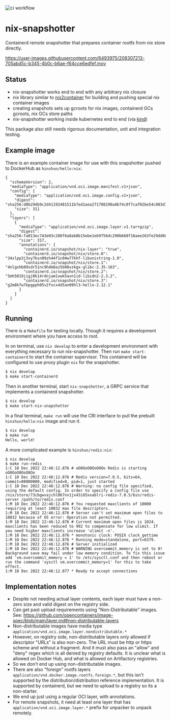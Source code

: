 ![ci workflow](https://github.com/pdtpartners/nix-snapshotter/actions/workflows/ci.yml/badge.svg)

# nix-snapshotter

Containerd remote snapshotter that prepares container rootfs from nix store directly.

https://user-images.githubusercontent.com/6493975/208307213-705abd5c-b345-4b0c-b6ae-f64cce6edfef.mov

## Status

- nix-snapshotter works end to end with any arbitrary nix closure
- nix library similar to [nix2container](https://github.com/nlewo/nix2container) for building and pushing special nix container images
- creating snapshots sets up gcroots for nix images, containerd GCs gcroots, nix GCs store paths
- nix-snapshotter working inside kubernetes end to end (via [kind](https://kind.sigs.k8s.io/))

This package also still needs rigorous documentation, unit and integration testing.

## Example image

There is an example container image for use with this snapshotter pushed to DockerHub as `hinshun/hello:nix`:

```
{
  "schemaVersion": 2,
  "mediaType": "application/vnd.oci.image.manifest.v1+json",
  "config": {
    "mediaType": "application/vnd.oci.image.config.v1+json",
    "digest": "sha256:d0b29db9c2d41192481511b7ed1aea271708290a4b74c0f7caf02be54c083d7b",
    "size": 311
  },
  "layers": [
    {
      "mediaType": "application/vnd.oci.image.layer.v1.tar+gzip",
      "digest": "sha256:fa013ec743e03c288f6a8ab8b15ebe1eb9f56dc290b668f16aee263fe29dd600",
      "size": 317,
      "annotations": {
        "containerd.io/snapshot/nix-layer": "true",
        "containerd.io/snapshot/nix/store.0": "34xlpp3j3vy7ksn09zh44f1c04w77khf-libunistring-1.0",
        "containerd.io/snapshot/nix/store.1": "4nlgxhb09sdr51nc9hdm8az5b08vzkgx-glibc-2.35-163",
        "containerd.io/snapshot/nix/store.2": "5mh5019jigj0k14rdnjam1xwk5avn1id-libidn2-2.3.2",
        "containerd.io/snapshot/nix/store.3": "g2m8kfw7kpgpph05v2fxcx4d5an09hl3-hello-2.12.1"
      }
    }
  ]
}
```

## Running

There is a `Makefile` for testing locally. Though it requires a development
environment where you have access to root.

In on terminal, use `nix develop` to enter a development environment with
everything necessary to run nix-snapshotter. Then run `make start-containerd`
to start the container supervisor. This containerd will be configured to
use proxy plugin `nix` for the snapshotter.

```sh
$ nix develop
$ make start-containerd
```

Then in another terminal, start `nix-snapshotter`, a GRPC service that
implements a containerd snapshotter.

```sh
$ nix develop
$ make start-nix-snapshotter
```

In a final terminal, `make run` will use the CRI interface to pull the
prebuilt `hinshun/hello:nix` image and run it.

```sh
$ nix develop
$ make run
Hello, world!
```

A more complicated example is `hinshun/redis:nix`:
```
$ nix develop
$ make run-redis
1:C 18 Dec 2022 22:46:12.876 # oO0OoO0OoO0Oo Redis is starting oO0OoO0OoO0Oo
1:C 18 Dec 2022 22:46:12.876 # Redis version=7.0.5, bits=64, commit=00000000, modified=0, pid=1, just started
1:C 18 Dec 2022 22:46:12.876 # Warning: no config file specified, using the default config. In order to specify a config file use /nix/store/73cbgwvajchl067nv1jx43i65xxablri-redis-7.0.5/bin/redis-server /path/to/redis.conf
1:M 18 Dec 2022 22:46:12.876 # You requested maxclients of 10000 requiring at least 10032 max file descriptors.
1:M 18 Dec 2022 22:46:12.876 # Server can't set maximum open files to 10032 because of OS error: Operation not permitted.
1:M 18 Dec 2022 22:46:12.876 # Current maximum open files is 1024. maxclients has been reduced to 992 to compensate for low ulimit. If you need higher maxclients increase 'ulimit -n'.
1:M 18 Dec 2022 22:46:12.876 * monotonic clock: POSIX clock_gettime
1:M 18 Dec 2022 22:46:12.876 * Running mode=standalone, port=6379.
1:M 18 Dec 2022 22:46:12.876 # Server initialized
1:M 18 Dec 2022 22:46:12.876 # WARNING overcommit_memory is set to 0! Background save may fail under low memory condition. To fix this issue add 'vm.overcommit_memory = 1' to /etc/sysctl.conf and then reboot or run the command 'sysctl vm.overcommit_memory=1' for this to take effect.
1:M 18 Dec 2022 22:46:12.877 * Ready to accept connections
```

## Implementation notes
- Despite not needing actual layer contents, each layer must have a non-zero
  size and valid digest on the registry side.
- Can get past upload requirements using "Non-Distributable" images.
  See: https://github.com/opencontainers/image-spec/blob/main/layer.md#non-distributable-layers
- Non-distributable images have media type `application/vnd.oci.image.layer.nondistributable.*`
- However, on registry side, non-distributable layers only allowed if
  descriptor "URLs" is also non-zero. The URL must be http or https scheme and
  without a fragment. And it must also pass an "allow" and "deny" regex which is
  all denied by registry defaults. It is unclear what is allowed on Docker Hub,
  and what is allowed on Artifactory registries.
- So we don't end up using non-distributable images.
- There are also "foreign" rootfs layers `application/vnd.docker.image.rootfs.foreign.*`,
  but this isn't supported by the distribution/distribution reference implementation.
  It is supported by containerd, but we need to upload to a registry so its a
  non-starter.
- We end up just using a regular OCI layer, with annotations.
- For remote snapshots, it need at least one layer that has
  `application/vnd.oci.image.layer.*` prefix for unpacker to unpack remotely.
